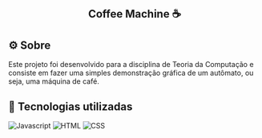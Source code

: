 
<div align="center">

  ## Coffee Machine ☕

</div>

## ⚙️ Sobre
Este projeto foi desenvolvido para a disciplina de Teoria da Computação e consiste em fazer uma simples demonstração gráfica de um autômato, ou seja, uma máquina de café. 

## 💬 Tecnologias utilizadas 
![Javascript](https://img.shields.io/badge/JavaScript-F7DF1E?style=for-the-badge&logo=javascript&logoColor=black)
![HTML](https://img.shields.io/badge/HTML5-E34F26?style=for-the-badge&logo=html5&logoColor=white)
![CSS](https://img.shields.io/badge/CSS3-1572B6?style=for-the-badge&logo=css3&logoColor=white)

